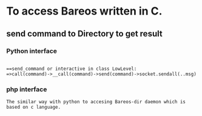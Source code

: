 
# To access Bareos written in C.
## send command to Directory to get result
### Python interface
```  

==send_command or interactive in class LowLevel:
=>call(command)->__call(command)->send(command)->socket.sendall(..msg)
``` 

### php interface
```
The similar way with python to accesing Bareos-dir daemon which is based on c language.

```

